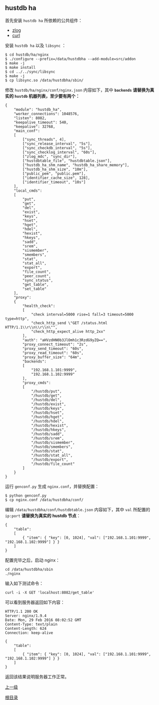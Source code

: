 hustdb ha
--

首先安装 `hustdb ha` 所依赖的公共组件：  

* [zlog](https://github.com/HardySimpson/zlog/releases)
* [curl](https://github.com/curl/curl/releases)

安装 `hustdb ha` 以及 `libsync` ：

    $ cd hustdb/ha/nginx
    $ ./configure --prefix=/data/hustdbha --add-module=src/addon
    $ make -j
    $ make install
    $ cd ../../sync/libsync
    $ make -j
    $ cp libsync.so /data/hustdbha/sbin/

修改 `hustdb/ha/nginx/conf/nginx.json` 内容如下，其中 **`backends` 请替换为真实的 `hustdb` 机器列表，至少要有两个：**

    {
        "module": "hustdb_ha",
        "worker_connections": 1048576,
        "listen": 8082,
        "keepalive_timeout": 540,
        "keepalive": 32768,
        "main_conf":
        [
            ["sync_threads", 4],
            ["sync_release_interval", "5s"],
            ["sync_checkdb_interval", "5s"],
            ["sync_checklog_interval", "60s"],
            ["zlog_mdc", "sync_dir"],
            ["hustdbtable_file", "hustdbtable.json"],
            ["hustdb_ha_shm_name", "hustdb_ha_share_memory"],
            ["hustdb_ha_shm_size", "10m"],
            ["public_pem", "public.pem"],
            ["identifier_cache_size", 128],
            ["identifier_timeout", "10s"]
        ],
        "local_cmds": 
        [
            "put",
            "get",
            "del",
            "exist",
            "keys",
            "hset",
            "hget",
            "hdel",
            "hexist",
            "hkeys",
            "sadd",
            "srem",
            "sismember",
            "smembers",
            "stat",
            "stat_all",
            "export",
            "file_count",
            "peer_count",
            "sync_status",
            "get_table",
            "set_table"
        ],
        "proxy":
        {
            "health_check": 
            [
                "check interval=5000 rise=1 fall=3 timeout=5000 type=http",
                "check_http_send \"GET /status.html HTTP/1.1\\r\\n\\r\\n\"",
                "check_http_expect_alive http_2xx"
            ],
            "auth": "aHVzdHN0b3JlOmh1c3RzdG9yZQ==",
            "proxy_connect_timeout": "2s",
            "proxy_send_timeout": "60s",
            "proxy_read_timeout": "60s",
            "proxy_buffer_size": "64m",
            "backends": 
            [
                "192.168.1.101:9999", 
                "192.168.1.102:9999"
            ],
            "proxy_cmds":
            [
                "/hustdb/put",
                "/hustdb/get", 
                "/hustdb/del", 
                "/hustdb/exist",
                "/hustdb/keys", 
                "/hustdb/hset", 
                "/hustdb/hget", 
                "/hustdb/hdel", 
                "/hustdb/hexist", 
                "/hustdb/hkeys",
                "/hustdb/sadd", 
                "/hustdb/srem", 
                "/hustdb/sismember", 
                "/hustdb/smembers",
                "/hustdb/stat",
                "/hustdb/stat_all",
                "/hustdb/export", 
                "/hustdb/file_count"
            ]
        }
    }

运行 `genconf.py` 生成 `nginx.conf`，并替换配置：

    $ python genconf.py
    $ cp nginx.conf /data/hustdbha/conf/

编辑 `/data/hustdbha/conf/hustdbtable.json` 内容如下，其中 `val` 所配置的 `ip:port` **请替换为真实的 hustdb 节点**：

    {
        "table":
        [
            { "item": { "key": [0, 1024], "val": ["192.168.1.101:9999", "192.168.1.102:9999"] } }
        ]
    }

配置完毕之后，启动 nginx：

    cd /data/hustdbha/sbin
    ./nginx

输入如下测试命令：

    curl -i -X GET 'localhost:8082/get_table'

可以看到服务器返回如下内容：

    HTTP/1.1 200 OK
    Server: nginx/1.9.4
    Date: Mon, 29 Feb 2016 08:02:52 GMT
    Content-Type: text/plain
    Content-Length: 624
    Connection: keep-alive
    
    {
        "table":
        [
            { "item": { "key": [0, 1024], "val": ["192.168.1.101:9999", "192.168.1.102:9999"] } }
        ]
    }

返回该结果说明服务器工作正常。

[上一级](index.md)

[根目录](../index.md)